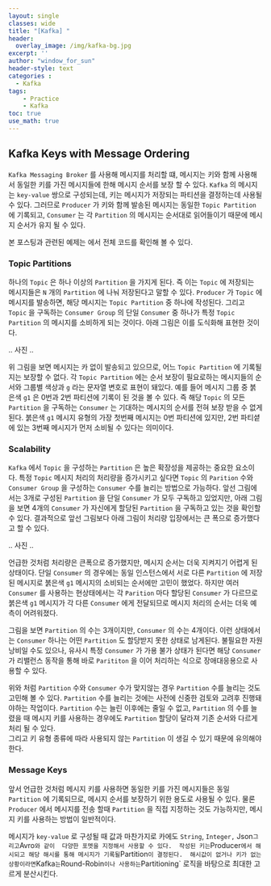 ```yaml
--- 
layout: single
classes: wide
title: "[Kafka] "
header:
  overlay_image: /img/kafka-bg.jpg
excerpt: ''
author: "window_for_sun"
header-style: text
categories :
  - Kafka
tags:
    - Practice
    - Kafka
toc: true
use_math: true
---  
```


## Kafka Keys with Message Ordering
`Kafka Messaging Broker` 를 사용해 메시지를 처리할 떄, 
메시지는 키와 함께 사용해서 동일한 키를 가진 메시지들에 한해 메시지 순서를 보장 할 수 있다. 
`Kafka` 의 메시지는 `key-value` 쌍으로 구성되는데, 키는 메시지가 저장되는 파티션을 결정하는데 사용될 수 있다. 
그러므로 `Producer` 가 키와 함께 발송된 메시지는 동일한 `Topic Partition` 에 기록되고, 
`Consumer` 는 각 `Partition` 의 메시지는 순서대로 읽어들이기 때문에 메시지 순서가 유지 될 수 있다.  

본 포스팅과 관련된 예제는 []()
에서 전체 코드를 확인해 볼 수 있다.

### Topic Partitions
하나의 `Topic` 은 하나 이상의 `Partition` 을 가지게 된다. 
즉 이는 `Topic` 에 저장되는 메시지들은 `N` 개의 `Partition` 에 나눠 저장된다고 말할 수 있다. 
`Producer` 가 `Topic` 에 메시지를 발송하면, 해당 메시지는 `Topic Partition` 중 하나에 작성된다. 
그리고 `Topic` 을 구독하는 `Consumer Group` 의 단일 `Consumer` 중 하나가 특정 `Topic Partition` 의 메시지를 소비하게 되는 것이다. 
아래 그림은 이를 도식화해 표현한 것이다.  

.. 사진 ..

위 그림을 보면 메시지는 카 없이 발송되고 있으므로, 
어느 `Topic Partition` 에 기록될지는 보장할 수 없다. 
각 `Topic Partition` 에는 순서 보장이 필요로하는 메시지들의 순서와 그룹별 색상과 `g` 라는 문자열 변호로 표현이 돼있다. 
예를 들어 메시지 그룹 중 붉은색 `g1` 은 0번과 2번 파티션에 기록이 된 것을 볼 수 있다. 
즉 해당 `Topic` 의 모든 `Partition` 을 구독하는 `Consumer` 는 기대하는 메시지의 순서를 전혀 보장 받을 수 없게 된다. 
붉은색 `g1` 메시지 유형의 가장 첫번째 메시지는 0번 파티션에 있지만, 
2번 파티셭에 있는 3번째 메시지가 먼저 소비될 수 있다는 의미이다.  


### Scalability
`Kafka` 에서 `Topic` 을 구성하는 `Partition` 은 높은 확장성을 제공하는 중요한 요소이다. 
특정 `Topic` 메시지 처리의 처리량을 증가시키고 싶다면 `Topic` 의 `Parition` 수와 `Consumer Group` 을 구성하는 
`Consumer` 수를 늘리는 방법으로 가능하다. 
앞선 그림에서는 3개로 구성된 `Partition` 을 단일 `Consumer` 가 모두 구독하고 있었지만, 
아래 그림을 보면 4개의 `Consumer` 가 자신에게 할당된 `Partition` 을 구독하고 있는 것을 확인할 수 있다. 
결과적으로 앞선 그림보다 아래 그림이 처리량 입장에서는 큰 폭으로 증가했다고 할 수 있다.  


.. 사진 ..

언급한 것처럼 처리량은 큰폭으로 증가했지만, 
메시지 순서는 더욱 지켜지기 어렵게 된 상태이다. 
단일 `Consumer` 의 경우에는 동일 인스턴스에서 서로 다른 `Partition` 에 저장된 메시지로 
붉은색 `g1` 메시지의 소비되는 순서에만 고민이 했었다. 
하지만 여러 `Consumer` 를 사용하는 현상태에서는 각 `Parition` 마다 
할당된 `Consumer` 가 다르므로 붉은색 `g1` 메시지가 각 다른 `Consumer` 에게 전달되므로 
메시지 처리의 순서는 더욱 예측이 어려워졌다.  

그림을 보면 `Partition` 의 수는 3개이지만, `Consumer` 의 수는 4개이다. 
이런 상태에서는 `Consumer` 하나는 어떤 `Partition` 도 할당받지 못한 상태로 남게된다. 
불필요한 자원 낭비일 수도 있으나, 유사시 특정 `Consumer` 가 가용 불가 상태가 된다면 해당 `Consumer` 가 
리밸런스 동작을 통해 바로 `Parititon` 을 이어 처리하는 식으로 장애대응용으로 사용할 수 있다.  

위와 처럼 `Partition` 수와 `Consumer` 수가 맞지않는 경우 `Partition` 수를 늘리는 것도 고민해 볼 수 있다. 
`Partition` 수를 늘리는 것에는 사전에 신중한 검토와 고려후 진행돼야하는 작업이다. 
`Partition` 수는 늘린 이후에는 줄일 수 없고, 
`Partition` 의 수를 늘렸을 때 메시지 키를 사용하는 경우에도 `Partition` 할당이 달라져 기존 순서와 다르게 처리 될 수 있다.  
그리고 키 유형 종류에 따라 사용되지 않는 `Partition` 이 생길 수 있기 때문에 유의해야 한다.  


### Message Keys
앞서 언급한 것처럼 메시지 키를 사용하면 동일한 키를 가진 메시지들은 동일 `Partition` 에 기록되므로, 
메시지 순서를 보장하기 위한 용도로 사용될 수 있다. 
물론 `Producer` 에서 메시지를 전송 할때 `Partition` 을 직접 지정하는 것도 가능하지만, 
메시지 키를 사용하는 방법이 일반적이다.  

메시지가 `key-value` 로 구성될 때 값과 마찬가지로 카에도 `String`, `Integer,` Json` 그리고 `Avro` 와 같이 
다양한 포멧을 지정해서 사용할 수 있다. 
작성된 키는 `Producer` 에서 해시되고 해당 해시를 통해 메시지가 기록될 `Partition` 이 결정된다. 
해시값이 없거나 키가 없는 상황이라면 `Kafka` 는 `Round-Robin` 이나 사용하는 `Partitioning` 로직을 바탕으로 
최대한 고르게 분산시킨다.  

